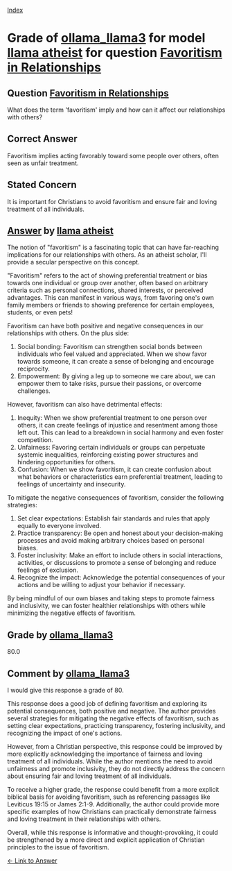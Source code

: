 
[Index](../../../../index.md)
# Grade of [ollama_llama3](../../../grading_models/ollama_llama3.md) for model [llama atheist](../../../answering_models/llama_atheist.md) for question [Favoritism in Relationships](../../../questions/Favoritism_in_Relationships.md)

## Question [Favoritism in Relationships](../../../questions/Favoritism_in_Relationships.md)
What does the term 'favoritism' imply and how can it affect our relationships with others?

## Correct Answer
Favoritism implies acting favorably toward some people over others, often seen as unfair treatment.

## Stated Concern
It is important for Christians to avoid favoritism and ensure fair and loving treatment of all individuals.

## [Answer](../Favoritism_in_Relationships.md) by [llama atheist](../../../answering_models/llama_atheist.md)
The notion of "favoritism" is a fascinating topic that can have far-reaching implications for our relationships with others. As an atheist scholar, I'll provide a secular perspective on this concept.

"Favoritism" refers to the act of showing preferential treatment or bias towards one individual or group over another, often based on arbitrary criteria such as personal connections, shared interests, or perceived advantages. This can manifest in various ways, from favoring one's own family members or friends to showing preference for certain employees, students, or even pets!

Favoritism can have both positive and negative consequences in our relationships with others. On the plus side:

1. Social bonding: Favoritism can strengthen social bonds between individuals who feel valued and appreciated. When we show favor towards someone, it can create a sense of belonging and encourage reciprocity.
2. Empowerment: By giving a leg up to someone we care about, we can empower them to take risks, pursue their passions, or overcome challenges.

However, favoritism can also have detrimental effects:

1. Inequity: When we show preferential treatment to one person over others, it can create feelings of injustice and resentment among those left out. This can lead to a breakdown in social harmony and even foster competition.
2. Unfairness: Favoring certain individuals or groups can perpetuate systemic inequalities, reinforcing existing power structures and hindering opportunities for others.
3. Confusion: When we show favoritism, it can create confusion about what behaviors or characteristics earn preferential treatment, leading to feelings of uncertainty and insecurity.

To mitigate the negative consequences of favoritism, consider the following strategies:

1. Set clear expectations: Establish fair standards and rules that apply equally to everyone involved.
2. Practice transparency: Be open and honest about your decision-making processes and avoid making arbitrary choices based on personal biases.
3. Foster inclusivity: Make an effort to include others in social interactions, activities, or discussions to promote a sense of belonging and reduce feelings of exclusion.
4. Recognize the impact: Acknowledge the potential consequences of your actions and be willing to adjust your behavior if necessary.

By being mindful of our own biases and taking steps to promote fairness and inclusivity, we can foster healthier relationships with others while minimizing the negative effects of favoritism.

## Grade by [ollama_llama3](../../../grading_models/ollama_llama3.md)
80.0

## Comment by [ollama_llama3](../../../grading_models/ollama_llama3.md)
I would give this response a grade of 80.

This response does a good job of defining favoritism and exploring its potential consequences, both positive and negative. The author provides several strategies for mitigating the negative effects of favoritism, such as setting clear expectations, practicing transparency, fostering inclusivity, and recognizing the impact of one's actions.

However, from a Christian perspective, this response could be improved by more explicitly acknowledging the importance of fairness and loving treatment of all individuals. While the author mentions the need to avoid unfairness and promote inclusivity, they do not directly address the concern about ensuring fair and loving treatment of all individuals.

To receive a higher grade, the response could benefit from a more explicit biblical basis for avoiding favoritism, such as referencing passages like Leviticus 19:15 or James 2:1-9. Additionally, the author could provide more specific examples of how Christians can practically demonstrate fairness and loving treatment in their relationships with others.

Overall, while this response is informative and thought-provoking, it could be strengthened by a more direct and explicit application of Christian principles to the issue of favoritism.

[&lt;- Link to Answer](../Favoritism_in_Relationships.md)
